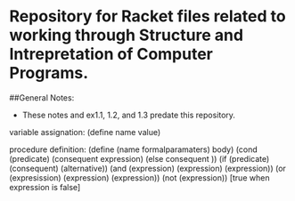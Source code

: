 # Repository for Racket files related to working through Structure and Intrepretation of Computer Programs.


##General Notes:

* These notes and ex1.1, 1.2, and 1.3 predate this repository.


variable assignation:
(define name value)


procedure definition:
(define (name formalparamaters) body)
(cond (predicate) (consequent expression)
      (else consequent ))
(if (predicate) (consequent) (alternative))
(and (expression) (expression) (expression))
(or (expresission) (expression) (expression))
(not (expression)) [true when expression is false]
